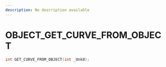 ```yaml
---
description: No description available 
---
```


# OBJECT\_GET_CURVE_FROM_OBJECT

```cpp
int GET_CURVE_FROM_OBJECT(int _Unk0);
```